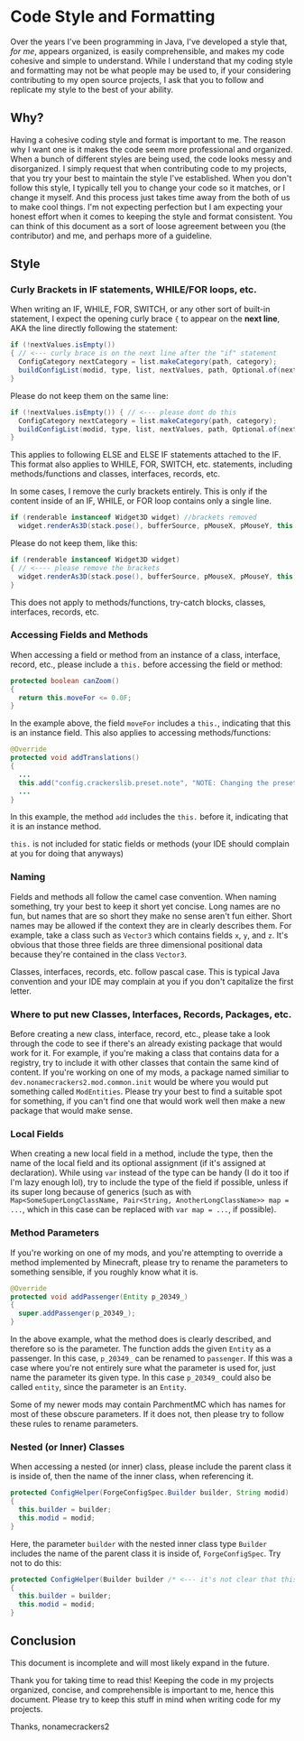# Code Style and Formatting

Over the years I've been programming in Java, I've developed a style that, _for me_, appears organized, is easily comprehensible, and makes my code cohesive and simple to understand. While I understand that my coding style and formatting may not be what people may be used to, if your considering contributing to my open source projects, I ask that you to follow and replicate my style to the best of your ability. 

## Why?

Having a cohesive coding style and format is important to me. The reason why I want one is it makes the code seem more professional and organized. When a bunch of different styles are being used, the code looks messy and disorganized. I simply request that when contributing code to my projects, that you try your best to maintain the style I've established. When you don't follow this style, I typically tell you to change your code so it matches, or I change it myself. And this process just takes time away from the both of us to make cool things. I'm not expecting perfection but I am expecting your honest effort when it comes to keeping the style and format consistent. You can think of this document as a sort of loose agreement between you (the contributor) and me, and perhaps more of a guideline.

## Style

### Curly Brackets in IF statements, WHILE/FOR loops, etc.

When writing an IF, WHILE, FOR, SWITCH, or any other sort of built-in statement, I expect the opening curly brace ``{`` to appear on the **next line**, AKA the line directly following the statement:

```java
if (!nextValues.isEmpty())
{ // <--- curly brace is on the next line after the "if" statement
  ConfigCategory nextCategory = list.makeCategory(path, category);
  buildConfigList(modid, type, list, nextValues, path, Optional.of(nextCategory));
}
```

Please do not keep them on the same line:

```java
if (!nextValues.isEmpty()) { // <--- please dont do this
  ConfigCategory nextCategory = list.makeCategory(path, category);
  buildConfigList(modid, type, list, nextValues, path, Optional.of(nextCategory));
}
```

This applies to following ELSE and ELSE IF statements attached to the IF. This format also applies to WHILE, FOR, SWITCH, etc. statements, including methods/functions and classes, interfaces, records, etc.

In some cases, I remove the curly brackets entirely. This is only if the content inside of an IF, WHILE, or FOR loop contains only a single line.

```java
if (renderable instanceof Widget3D widget) //brackets removed
  widget.renderAs3D(stack.pose(), bufferSource, pMouseX, pMouseY, this.minecraft.getPartialTick());
```

Please do not keep them, like this:

```java
if (renderable instanceof Widget3D widget)
{ // <---- please remove the brackets
  widget.renderAs3D(stack.pose(), bufferSource, pMouseX, pMouseY, this.minecraft.getPartialTick());
}
```

This does not apply to methods/functions, try-catch blocks, classes, interfaces, records, etc.

### Accessing Fields and Methods

When accessing a field or method from an instance of a class, interface, record, etc., please include a ``this.`` before accessing the field or method:

```java
protected boolean canZoom() 
{ 
  return this.moveFor <= 0.0F;
}
```

In the example above, the field ``moveFor`` includes a ``this.``, indicating that this is an instance field. This also applies to accessing methods/functions:

```java
@Override
protected void addTranslations()
{
  ...
  this.add("config.crackerslib.preset.note", "NOTE: Changing the preset may override other values, make backups!");
  ...
}
```

In this example, the method ``add`` includes the ``this.`` before it, indicating that it is an instance method.

``this.`` is not included for static fields or methods (your IDE should complain at you for doing that anyways)

### Naming

Fields and methods all follow the camel case convention. When naming something, try your best to keep it short yet concise. Long names are no fun, but names that are so short they make no sense aren't fun either. Short names may be allowed if the context they are in clearly describes them. For example, take a class such as ``Vector3`` which contains fields ``x``, ``y``, and ``z``. It's obvious that those three fields are three dimensional positional data because they're contained in the class ``Vector3``.

Classes, interfaces, records, etc. follow pascal case. This is typical Java convention and your IDE may complain at you if you don't capitalize the first letter.

### Where to put new Classes, Interfaces, Records, Packages, etc.

Before creating a new class, interface, record, etc., please take a look through the code to see if there's an already existing package that would work for it. For example, if you're making a class that contains data for a registry, try to include it with other classes that contain the same kind of content. If you're working on one of my mods, a package named similiar to ``dev.nonamecrackers2.mod.common.init`` would be where you would put something called ``ModEntities``. Please try your best to find a suitable spot for something, if you can't find one that would work well then make a new package that would make sense.

### Local Fields

When creating a new local field in a method, include the type, then the name of the local field and its optional assignment (if it's assigned at declaration). While using ``var`` instead of the type can be handy (I do it too if I'm lazy enough lol), try to include the type of the field if possible, unless if its super long because of generics (such as with ``Map<SomeSuperLongClassName, Pair<String, AnotherLongClassName>> map = ...``, which in this case can be replaced with ``var map = ...``, if possible).

### Method Parameters

If you're working on one of my mods, and you're attempting to override a method implemented by Minecraft, please try to rename the parameters to something sensible, if you roughly know what it is.

```java
@Override
protected void addPassenger(Entity p_20349_)
{
  super.addPassenger(p_20349_);
}
```

In the above example, what the method does is clearly described, and therefore so is the parameter. The function adds the given ``Entity`` as a passenger. In this case, ``p_20349_`` can be renamed to ``passenger``. If this was a case where you're not entirely sure what the parameter is used for, just name the parameter its given type. In this case ``p_20349_`` could also be called ``entity``, since the parameter is an ``Entity``.

Some of my newer mods may contain ParchmentMC which has names for most of these obscure parameters. If it does not, then please try to follow these rules to rename parameters.

### Nested (or Inner) Classes

When accessing a nested (or inner) class, please include the parent class it is inside of, then the name of the inner class, when referencing it. 

```java
protected ConfigHelper(ForgeConfigSpec.Builder builder, String modid)
{
  this.builder = builder;
  this.modid = modid;
}
```

Here, the parameter ``builder`` with the nested inner class type ``Builder`` includes the name of the parent class it is inside of, ``ForgeConfigSpec``. Try not to do this:

```java
protected ConfigHelper(Builder builder /* <--- it's not clear that this is a nested inner class */, String modid)
{
  this.builder = builder;
  this.modid = modid;
}
```

## Conclusion

This document is incomplete and will most likely expand in the future.

Thank you for taking time to read this! Keeping the code in my projects organized, concise, and comprehensible is important to me, hence this document. Please try to keep this stuff in mind when writing code for my projects.

Thanks, nonamecrackers2
